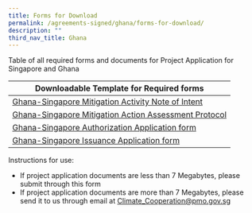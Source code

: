 ```yaml
---
title: Forms for Download
permalink: /agreements-signed/ghana/forms-for-download/
description: ""
third_nav_title: Ghana
---
```

Table of all required forms and documents for Project Application for Singapore and Ghana

| Downloadable Template for Required forms | 
| -------- | 
| [Ghana-Singapore Mitigation Activity Note of Intent](/files/isomer%20test.pdf)  | 
| [Ghana-Singapore Mitigation Action Assessment Protocol](/files/isomer%20test.pdf) |
|  [Ghana-Singapore Authorization Application form](/files/isomer%20test.pdf) |
| [Ghana-Singapore Issuance Application form](/files/isomer%20test.pdf) |


Instructions for use:
* If project application documents are less than 7 Megabytes, please submit
through this form
* If project application documents are more than 7 Megabytes, please send it to us
through email at Climate_Cooperation@pmo.gov.sg